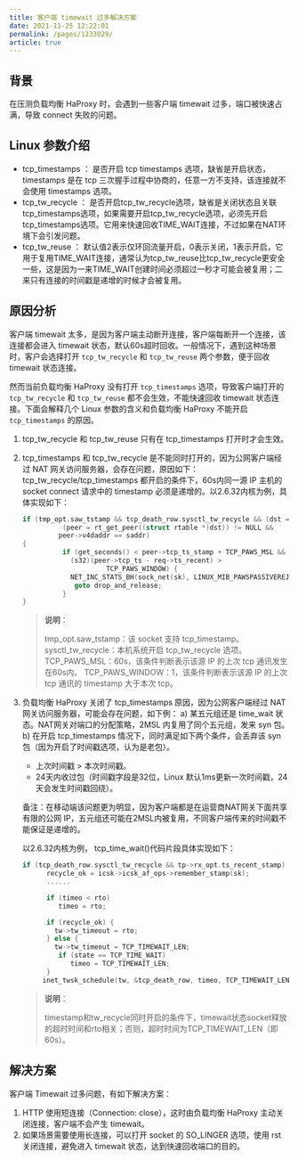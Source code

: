 ```yaml
---
title: 客户端 timewait 过多解决方案    
date: 2021-11-25 12:22:01
permalink: /pages/1233029/
article: true
---
```



## 背景

在压测负载均衡 HaProxy 时，会遇到一些客户端 timewait 过多，端口被快速占满，导致 connect 失败的问题。

## Linux 参数介绍

- tcp_timestamps ： 是否开启 tcp timestamps 选项，缺省是开启状态，timestamps 是在 tcp 三次握手过程中协商的，任意一方不支持，该连接就不会使用 timestamps 选项。
- tcp_tw_recycle ： 是否开启tcp_tw_recycle选项，缺省是关闭状态且关联tcp_timestamps选项，如果需要开启tcp_tw_recycle选项，必须先开启tcp_timestamps选项。它用来快速回收TIME_WAIT连接，不过如果在NAT环境下会引发问题。
- tcp_tw_reuse ： 默认值2表示仅环回流量开启，0表示关闭，1表示开启，它用于复用TIME_WAIT连接，通常认为tcp_tw_reuse比tcp_tw_recycle更安全一些，这是因为一来TIME_WAIT创建时间必须超过一秒才可能会被复用；二来只有连接的时间戳是递增的时候才会被复用。

## 原因分析

客户端 timewait 太多，是因为客户端主动断开连接，客户端每断开一个连接，该连接都会进入 timewait 状态，默认60s超时回收。一般情况下，遇到这种场景时，客户会选择打开 `tcp_tw_recycle` 和 `tcp_tw_reuse` 两个参数，便于回收 timewait 状态连接。

然而当前负载均衡 HaProxy 没有打开 `tcp_timestamps` 选项，导致客户端打开的 `tcp_tw_recycle` 和 `tcp_tw_reuse` 都不会生效，不能快速回收 timewait 状态连接。下面会解释几个 Linux 参数的含义和负载均衡 HaProxy 不能开启 `tcp_timestamps` 的原因。

1. tcp_tw_recycle 和 tcp_tw_reuse 只有在 tcp_timestamps 打开时才会生效。

2. tcp_timestamps 和 tcp_tw_recycle 是不能同时打开的，因为公网客户端经过 NAT 网关访问服务器，会存在问题，原因如下：
   tcp_tw_recycle/tcp_timestamps 都开启的条件下，60s内同一源 IP 主机的 socket connect 请求中的 timestamp 必须是递增的。以2.6.32内核为例，具体实现如下：

   ```c++
   if (tmp_opt.saw_tstamp && tcp_death_row.sysctl_tw_recycle && (dst = inet_csk_route_req(sk, req)) != NULL &&
             (peer = rt_get_peer((struct rtable *)dst)) != NULL &&
            peer->v4daddr == saddr) 
   {
             if (get_seconds() < peer->tcp_ts_stamp + TCP_PAWS_MSL &&
               (s32)(peer->tcp_ts - req->ts_recent) >
                        TCP_PAWS_WINDOW) {
               NET_INC_STATS_BH(sock_net(sk), LINUX_MIB_PAWSPASSIVEREJECTED);
                goto drop_and_release;
             }
   }
   ```
   
   
   
   > **说明**：
   >
   > tmp_opt.saw_tstamp：该 socket 支持 tcp_timestamp。
   > sysctl_tw_recycle：本机系统开启 tcp_tw_recycle 选项。
   > TCP_PAWS_MSL：60s，该条件判断表示该源 IP 的上次 tcp 通讯发生在60s内。
   > TCP_PAWS_WINDOW：1，该条件判断表示该源 IP 的上次 tcp 通讯的 timestamp 大于本次 tcp。
   
3. 负载均衡 HaProxy 关闭了 tcp_timestamps 原因，因为公网客户端经过 NAT 网关访问服务器，可能会存在问题，如下例：
   a) 某五元组还是 time_wait 状态。NAT网关对端口的分配策略，2MSL 内复用了同个五元组，发来 syn 包。
   b) 在开启 tcp_timestamps 情况下，同时满足如下两个条件，会丢弃该 syn 包（因为开启了时间戳选项，认为是老包）。

   + 上次时间戳 > 本次时间戳。
   + 24天内收过包（时间戳字段是32位，Linux 默认1ms更新一次时间戳，24天会发生时间戳回绕）。

   备注：在移动端该问题更为明显，因为客户端都是在运营商NAT网关下面共享有限的公网 IP，五元组还可能在2MSL内被复用，不同客户端传来的时间戳不能保证是递增的。

   以2.6.32内核为例， tcp_time_wait()代码片段具体实现如下：

   ```c++
   if (tcp_death_row.sysctl_tw_recycle && tp->rx_opt.ts_recent_stamp)
         recycle_ok = icsk->icsk_af_ops->remember_stamp(sk);
         ......
   
         if (timeo < rto)
            timeo = rto;
   
         if (recycle_ok) {
           tw->tw_timeout = rto;
         } else {
           tw->tw_timeout = TCP_TIMEWAIT_LEN;
            if (state == TCP_TIME_WAIT)
               timeo = TCP_TIMEWAIT_LEN;
         }
        inet_twsk_schedule(tw, &tcp_death_row, timeo, TCP_TIMEWAIT_LEN);
   ```
   
   
   
   > **说明**：
   >
   > timestamp和tw_recycle同时开启的条件下，timewait状态socket释放的超时时间和rto相关；否则，超时时间为TCP_TIMEWAIT_LEN（即60s）。

## 解决方案

客户端 Timewait 过多问题，有如下解决方案：

1. HTTP 使用短连接（Connection: close），这时由负载均衡 HaProxy 主动关闭连接，客户端不会产生 timewait。
2. 如果场景需要使用长连接，可以打开 socket 的 SO_LINGER 选项，使用 rst 关闭连接，避免进入 timewait 状态，达到快速回收端口的目的。
